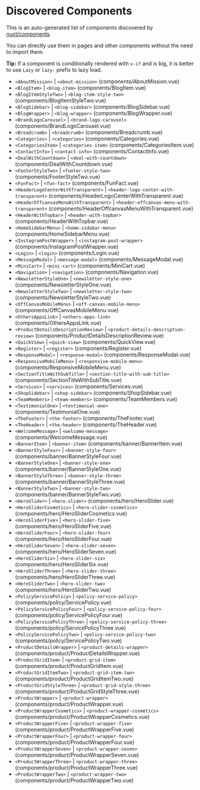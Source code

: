 # Discovered Components

This is an auto-generated list of components discovered by [nuxt/components](https://github.com/nuxt/components).

You can directly use them in pages and other components without the need to import them.

**Tip:** If a component is conditionally rendered with `v-if` and is big, it is better to use `Lazy` or `lazy-` prefix to lazy load.

- `<AboutMission>` | `<about-mission>` (components/AboutMission.vue)
- `<BlogItem>` | `<blog-item>` (components/BlogItem.vue)
- `<BlogItemStyleTwo>` | `<blog-item-style-two>` (components/BlogItemStyleTwo.vue)
- `<BlogSidebar>` | `<blog-sidebar>` (components/BlogSidebar.vue)
- `<BlogWrapper>` | `<blog-wrapper>` (components/BlogWrapper.vue)
- `<BrandLogoCarousel>` | `<brand-logo-carousel>` (components/BrandLogoCarousel.vue)
- `<Breadcrumb>` | `<breadcrumb>` (components/Breadcrumb.vue)
- `<Categories>` | `<categories>` (components/Categories.vue)
- `<CategoriesItem>` | `<categories-item>` (components/CategoriesItem.vue)
- `<ContactInfo>` | `<contact-info>` (components/ContactInfo.vue)
- `<DealWithCountdown>` | `<deal-with-countdown>` (components/DealWithCountdown.vue)
- `<FooterStyleTwo>` | `<footer-style-two>` (components/FooterStyleTwo.vue)
- `<FunFact>` | `<fun-fact>` (components/FunFact.vue)
- `<HeaderLogoCenterWithTransparent>` | `<header-logo-center-with-transparent>` (components/HeaderLogoCenterWithTransparent.vue)
- `<HeaderOffcanvasMenuWithTransparent>` | `<header-offcanvas-menu-with-transparent>` (components/HeaderOffcanvasMenuWithTransparent.vue)
- `<HeaderWithTopbar>` | `<header-with-topbar>` (components/HeaderWithTopbar.vue)
- `<HomeSidebarMenu>` | `<home-sidebar-menu>` (components/HomeSidebarMenu.vue)
- `<InstagramPostWrapper>` | `<instagram-post-wrapper>` (components/InstagramPostWrapper.vue)
- `<Login>` | `<login>` (components/Login.vue)
- `<MessageModal>` | `<message-modal>` (components/MessageModal.vue)
- `<MiniCart>` | `<mini-cart>` (components/MiniCart.vue)
- `<Navigation>` | `<navigation>` (components/Navigation.vue)
- `<NewsletterStyleOne>` | `<newsletter-style-one>` (components/NewsletterStyleOne.vue)
- `<NewsletterStyleTwo>` | `<newsletter-style-two>` (components/NewsletterStyleTwo.vue)
- `<OffCanvasMobileMenu>` | `<off-canvas-mobile-menu>` (components/OffCanvasMobileMenu.vue)
- `<OthersAppsLink>` | `<others-apps-link>` (components/OthersAppsLink.vue)
- `<ProductDetailsDescriptionReview>` | `<product-details-description-review>` (components/ProductDetailsDescriptionReview.vue)
- `<QuickView>` | `<quick-view>` (components/QuickView.vue)
- `<Register>` | `<register>` (components/Register.vue)
- `<ResponseModal>` | `<response-modal>` (components/ResponseModal.vue)
- `<ResponsiveMobileMenu>` | `<responsive-mobile-menu>` (components/ResponsiveMobileMenu.vue)
- `<SectionTitleWithSubTitle>` | `<section-title-with-sub-title>` (components/SectionTitleWithSubTitle.vue)
- `<Services>` | `<services>` (components/Services.vue)
- `<ShopSidebar>` | `<shop-sidebar>` (components/ShopSidebar.vue)
- `<TeamMembers>` | `<team-members>` (components/TeamMembers.vue)
- `<TestimonialOne>` | `<testimonial-one>` (components/TestimonialOne.vue)
- `<TheFooter>` | `<the-footer>` (components/TheFooter.vue)
- `<TheHeader>` | `<the-header>` (components/TheHeader.vue)
- `<WelcomeMessage>` | `<welcome-message>` (components/WelcomeMessage.vue)
- `<BannerItem>` | `<banner-item>` (components/banner/BannerItem.vue)
- `<BannerStyleFour>` | `<banner-style-four>` (components/banner/BannerStyleFour.vue)
- `<BannerStyleOne>` | `<banner-style-one>` (components/banner/BannerStyleOne.vue)
- `<BannerStyleThree>` | `<banner-style-three>` (components/banner/BannerStyleThree.vue)
- `<BannerStyleTwo>` | `<banner-style-two>` (components/banner/BannerStyleTwo.vue)
- `<HeroSlider>` | `<hero-slider>` (components/hero/HeroSlider.vue)
- `<HeroSliderCosmetics>` | `<hero-slider-cosmetics>` (components/hero/HeroSliderCosmetics.vue)
- `<HeroSliderFive>` | `<hero-slider-five>` (components/hero/HeroSliderFive.vue)
- `<HeroSliderFour>` | `<hero-slider-four>` (components/hero/HeroSliderFour.vue)
- `<HeroSliderSeven>` | `<hero-slider-seven>` (components/hero/HeroSliderSeven.vue)
- `<HeroSliderSix>` | `<hero-slider-six>` (components/hero/HeroSliderSix.vue)
- `<HeroSliderThree>` | `<hero-slider-three>` (components/hero/HeroSliderThree.vue)
- `<HeroSliderTwo>` | `<hero-slider-two>` (components/hero/HeroSliderTwo.vue)
- `<PolicyServicePolicy>` | `<policy-service-policy>` (components/policy/ServicePolicy.vue)
- `<PolicyServicePolicyFour>` | `<policy-service-policy-four>` (components/policy/ServicePolicyFour.vue)
- `<PolicyServicePolicyThree>` | `<policy-service-policy-three>` (components/policy/ServicePolicyThree.vue)
- `<PolicyServicePolicyTwo>` | `<policy-service-policy-two>` (components/policy/ServicePolicyTwo.vue)
- `<ProductDetailsWrapper>` | `<product-details-wrapper>` (components/product/ProductDetailsWrapper.vue)
- `<ProductGridItem>` | `<product-grid-item>` (components/product/ProductGridItem.vue)
- `<ProductGridItemTwo>` | `<product-grid-item-two>` (components/product/ProductGridItemTwo.vue)
- `<ProductGridStyleThree>` | `<product-grid-style-three>` (components/product/ProductGridStyleThree.vue)
- `<ProductWrapper>` | `<product-wrapper>` (components/product/ProductWrapper.vue)
- `<ProductWrapperCosmetics>` | `<product-wrapper-cosmetics>` (components/product/ProductWrapperCosmetics.vue)
- `<ProductWrapperFive>` | `<product-wrapper-five>` (components/product/ProductWrapperFive.vue)
- `<ProductWrapperFour>` | `<product-wrapper-four>` (components/product/ProductWrapperFour.vue)
- `<ProductWrapperSeven>` | `<product-wrapper-seven>` (components/product/ProductWrapperSeven.vue)
- `<ProductWrapperThree>` | `<product-wrapper-three>` (components/product/ProductWrapperThree.vue)
- `<ProductWrapperTwo>` | `<product-wrapper-two>` (components/product/ProductWrapperTwo.vue)
